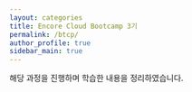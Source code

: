 ```yaml
---
layout: categories
title: Encore Cloud Bootcamp 3기
permalink: /btcp/
author_profile: true
sidebar_main: true
---
```


해당 과정을 진행하며 학습한 내용을 정리하였습니다.